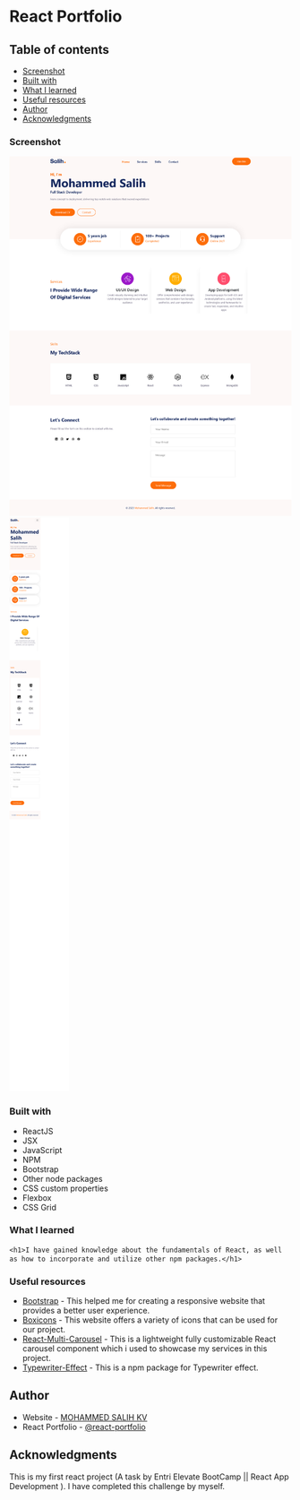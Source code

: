 # React Portfolio

## Table of contents

  - [Screenshot](#screenshot)
  - [Built with](#built-with)
  - [What I learned](#what-i-learned)
  - [Useful resources](#useful-resources)
- [Author](#author)
- [Acknowledgments](#acknowledgments)


### Screenshot

![](./Screenshots/react-portfolio_Desktop.png)
![](./Screenshots/react-portfolio_Mobile.png)


### Built with

- ReactJS
- JSX
- JavaScript
- NPM
- Bootstrap
- Other node packages
- CSS custom properties
- Flexbox
- CSS Grid

### What I learned

```
<h1>I have gained knowledge about the fundamentals of React, as well as how to incorporate and utilize other npm packages.</h1>
```

### Useful resources

- [Bootstrap](https://getbootstrap.com/) - This helped me for creating a responsive website that provides a better user experience.
- [Boxicons](https://boxicons.com/) - This website offers a variety of icons that can be used for our project.
- [React-Multi-Carousel](https://www.npmjs.com/package/react-multi-carousel) - This is a lightweight fully customizable React carousel component which i used to showcase my services in this project.
- [Typewriter-Effect](https://www.npmjs.com/package/typewriter-effect) - This is a npm package for Typewriter effect.


## Author

- Website - [MOHAMMED SALIH KV](https://github.com/salih-kv)
- React Portfolio - [@react-portfolio](https://salih-kv.github.io/react-portfolio/)

## Acknowledgments

This is my first react project (A task by Entri Elevate BootCamp || React App Development ). I have completed this challenge by myself.
